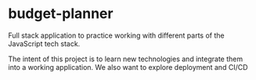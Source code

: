 # budget-planner
Full stack application to practice working with different parts of the JavaScript tech stack. 

The intent of this project is to learn new technologies and integrate them into a working application. We also want to explore deployment and CI/CD
